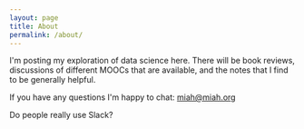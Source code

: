 ```yaml
---
layout: page
title: About
permalink: /about/
---
```


I'm posting my exploration of data science here. There will be book reviews, discussions of different MOOCs that are available, and the notes that I find to be generally helpful.

If you have any questions I'm happy to chat: <miah@miah.org>

Do people really use Slack?